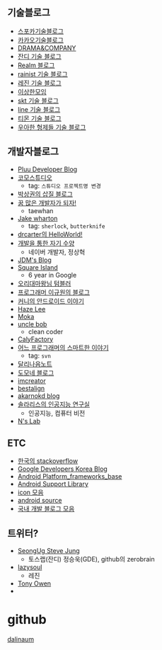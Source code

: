 ## 기술블로그
- [스포카기술블로그](https://spoqa.github.io/)
- [카카오기술블로그](http://tech.kakao.com/)
- [DRAMA&COMPANY](http://blog.dramancompany.com/category/develop/)
- [잔디 기술 블로그](http://tosslab.github.io/teams/)
- [Realm 블로그](https://realm.io/kr/communities/java/)
- [rainist 기술 블로그](https://medium.com/rainist-engineering)
- [레진 기술 블로그](http://tech.lezhin.com)
- [이상한모임](https://blog.weirdx.io)
- [skt 기술 블로그](http://readme.skplanet.com)
- [line 기술 블로그](https://engineering.linecorp.com/ko)
- [티몬 기술 블로그](http://tmondev.blog.me)
- [우아한 형제들 기술 블로그](http://woowabros.github.io)

## 개발자블로그
- [Pluu Developer Blog](http://pluu.github.io/)
- [코모스튜디오](http://comostudio.tistory.com/)
  - tag: `스튜디오 프로젝트명 변경`
- [박상권의 삽질 블로그](http://gun0912.tistory.com/)
- [꿈 많은 개발자가 되자!](http://thdev.net/616)
  - taewhan
- [Jake wharton](http://jakewharton.com/)
  - tag: `sherlock`, `butterknife`
- [drcarter의 HelloWorld!](http://drcarter.tistory.com/)
- [개발을 통한 자기 수양](http://blog.benelog.net/)
  - 네이버 개발자, 정상혁
- [JDM's Blog](http://jdm.kr/blog/)
- [Square Island](http://blog.sqisland.com/)
  - 6 year in Google
- [오리대마왕님 텀블러](http://kingorihouse.tumblr.com/)
- [프로그래머 이규원의 블로그](https://justhackem.wordpress.com)
- [커니의 안드로이드 이야기](https://kunny.github.io)
- [Haze Lee](http://realignist.me)
- [Moka](https://moka-a.github.io)
- [uncle bob](http://blog.cleancoder.com)
  - clean coder
- [CalyFactory](https://calyfactory.github.io)
- [어느 프로그래머의 스마트한 이야기](http://zzznara2.tistory.com/)
  - tag: `svn`
- [달리나음노트](http://dalinaum.github.io)
- [도모네 블로그](http://blog.naver.com/PostList.nhn?blogId=netrance&skinType=&skinId=&from=menu&userSelectMenu=true)
- [imcreator](http://imcreator.tistory.com)
- [bestalign](http://bestalign.github.io)
- [akarnokd blog](https://akarnokd.blogspot.kr)
- [솔라리스의 인공지능 연구실](http://solarisailab.com)
  - 인공지능, 컴퓨터 비전
- [N's Lab](http://doohyun.tistory.com)


## ETC
- [한국의 stackoverflow](https://hashcode.co.kr/)
- [Google Developers Korea Blog](https://developers-kr.googleblog.com/)
- [Android Platform_frameworks_base](https://github.com/android/platform_frameworks_base)
- [Android Support Library](https://github.com/android/platform_frameworks_support)
- [icon 모음](https://material.io/icons/)
- [android source](https://source.android.com/source/site-updates)
- [국내 개발 블로그 모음](https://github.com/sarojaba/awesome-devblog)


## 트위터?
- [SeongUg Steve Jung](https://medium.com/@jsuch2362)
  - 토스랩(잔디) 정승욱(GDE), github의 zerobrain
- [lazysoul](https://medium.com/@lazysoul)
  - 레진
- [Tony Owen](https://medium.com/@tonyowen)
-
# github
[dalinaum](https://github.com/dalinaum)
